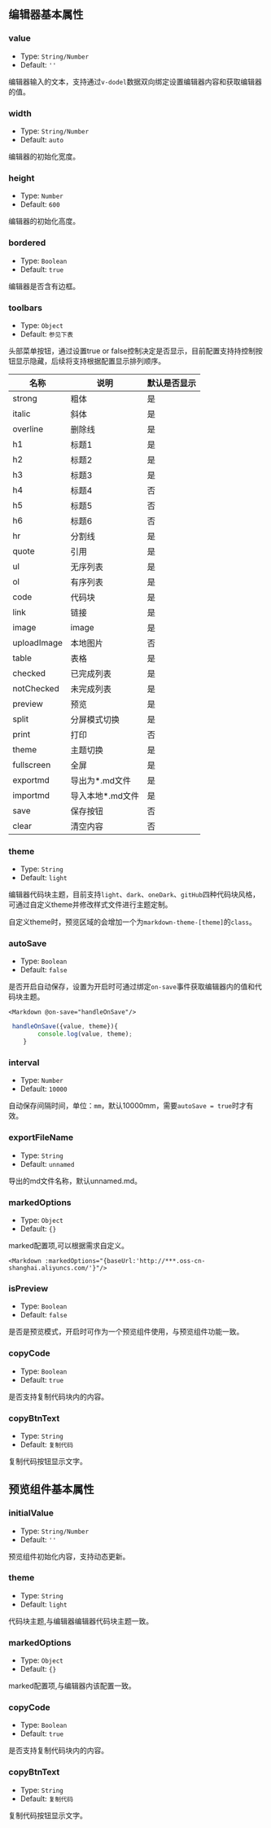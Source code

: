 ## 编辑器基本属性
### value
- Type: `String/Number`
- Default: `''`

编辑器输入的文本，支持通过`v-dodel`数据双向绑定设置编辑器内容和获取编辑器的值。

### width
- Type: `String/Number`
- Default: `auto`

编辑器的初始化宽度。

### height
- Type: `Number`
- Default: `600`

编辑器的初始化高度。

### bordered
- Type: `Boolean`
- Default: `true`

编辑器是否含有边框。

### toolbars
- Type: `Object`
- Default: `参见下表`

头部菜单按钮，通过设置true or false控制决定是否显示，目前配置支持持控制按钮显示隐藏，后续将支持根据配置显示排列顺序。

名称 | 说明 | 默认是否显示
---|---|---
strong|粗体|是
italic|斜体|是
overline |删除线|是
h1 |标题1|是
h2 |标题2|是
h3 |标题3|是
h4|标题4|否
h5 |标题5|否
h6 |标题6|否
hr |分割线|是
quote|引用|是
ul |无序列表|是
ol|有序列表|是
code |代码块|是
link |链接|是
image|image|是
uploadImage|本地图片|否
table |表格|是
checked|已完成列表|是
notChecked |未完成列表|是
preview|预览|是
split|分屏模式切换|是
print |打印|否
theme|主题切换|是
fullscreen |全屏|是
exportmd|导出为*.md文件|是
importmd|导入本地*.md文件|是
save|保存按钮|否
clear|清空内容|否


### theme
- Type: `String`
- Default: `light`

编辑器代码块主题，目前支持`light`、`dark`、`oneDark`、`gitHub`四种代码块风格，可通过自定义theme并修改样式文件进行主题定制。

自定义theme时，预览区域的会增加一个为`markdown-theme-[theme]`的`class`。


### autoSave
- Type: `Boolean`
- Default: `false`

是否开启自动保存，设置为开启时可通过绑定`on-save`事件获取编辑器内的值和代码块主题。
```vue
<Markdown @on-save="handleOnSave"/>
```
```js
 handleOnSave({value, theme}){
        console.log(value, theme);
    }
```
### interval
- Type: `Number`
- Default: `10000`

自动保存间隔时间，单位：`mm`，默认10000mm，需要`autoSave = true`时才有效。

### exportFileName
- Type: `String`
- Default: `unnamed`

导出的md文件名称，默认unnamed.md。

### markedOptions
- Type: `Object`
- Default: `{}`

marked配置项,可以根据需求自定义。

```vue
<Markdown :markedOptions="{baseUrl:'http://***.oss-cn-shanghai.aliyuncs.com/'}"/>
```
### isPreview
- Type: `Boolean`
- Default: `false`

是否是预览模式，开启时可作为一个预览组件使用，与预览组件功能一致。

### copyCode
- Type: `Boolean`
- Default: `true`

是否支持复制代码块内的内容。

### copyBtnText
- Type: `String`
- Default: `复制代码`

复制代码按钮显示文字。


## 预览组件基本属性
### initialValue
- Type: `String/Number`
- Default: `''`

预览组件初始化内容，支持动态更新。

### theme
- Type: `String`
- Default: `light`

代码块主题,与编辑器编辑器代码块主题一致。

### markedOptions
- Type: `Object`
- Default: `{}`

marked配置项,与编辑器内该配置一致。

### copyCode
- Type: `Boolean`
- Default: `true`

是否支持复制代码块内的内容。


### copyBtnText
- Type: `String`
- Default: `复制代码`

复制代码按钮显示文字。
